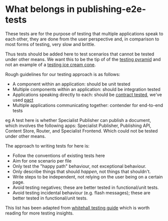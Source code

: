 # What belongs in publishing-e2e-tests

These tests are for the purpose of testing that multiple applications speak to
each other, they are done from the user perspective and, in comparison to most
forms of testing, very slow and brittle.

Thus tests should be added here to test scenarios that cannot be tested under
other means. We want this to be the tip of of the
[testing pyramid][testing-pyramid] and not an example of a
[testing ice cream cone][testing-ice-cream-cone].

Rough guidelines for our testing approach is as follows:

- A component within an application: should be unit tested
- Multiple components within an application: should be integration tested
- Applications speaking directly to each: should be
  [contract tested][contract-tested], we've used [pact][pact]
- Multiple applications communicating together: contender for end-to-end tests

eg A test here is whether Specialist Publisher can publish a document, which
involves the following apps: Specialist Publisher, Publishing API,
Content Store, Router, and Specialist Frontend. Which could not be tested under
other means.

The approach to writing tests for here is:

- Follow the conventions of existing tests here
- Aim for one scenario per file
- Only test the "happy path" behaviour, not exceptional behaviour.
- Only describe things that should *happen*, not things that shouldn't.
- Write steps to be independent, not relying on the user being on a certain
  page.
- Avoid testing negatives; these are better tested in functional/unit tests.
- Avoid testing incidental behaviour (e.g. flash messages); these are better
  tested in functional/unit tests.

This list has been adapted from
[whitehall testing guide][whitehall-testing-guide] which is worth reading
for more testing insights.

[testing-pyramid]: https://martinfowler.com/bliki/TestPyramid.html
[testing-ice-cream-cone]: http://saeedgatson.com/the-software-testing-ice-cream-cone/
[contract-tested]: https://martinfowler.com/articles/consumerDrivenContracts.html
[pact]: https://docs.pact.io/
[whitehall-testing-guide]: https://github.com/alphagov/whitehall/blob/master/docs/testing_guide.md
